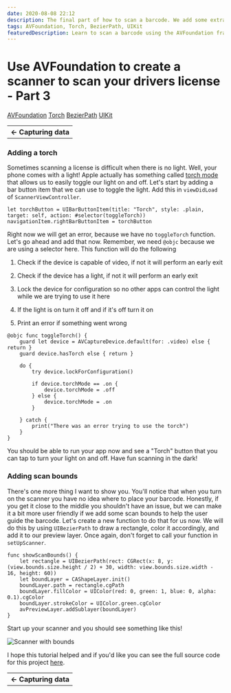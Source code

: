 ```yaml
---
date: 2020-08-08 22:12
description: The final part of how to scan a barcode. We add some extra features in this section such as a torch and scan bounds. 
tags: AVFoundation, Torch, BezierPath, UIKit
featuredDescription: Learn to scan a barcode using the AVFoundation framework to collect data!
---
```

# Use AVFoundation to create a scanner to scan your drivers license - Part 3

<div class="post-tags" markdown="1">
        <a class="post-category post-category-avfoundation" href="/tags/avfoundation">AVFoundation</a>
        <a class="post-category post-category-torch" href="/tags/torch">Torch</a>
        <a class="post-category post-category-bezierpath" href="/tags/bezierpath">BezierPath</a>
        <a class="post-category post-category-uikit" href="/tags/uikit">UIKit</a>
</div>

<table class="posts-table">
    <tr>
        <th class="th-single-left"><a href="/posts/03-scan-a-barcode-part-02" style="text-decoration: none">&larr; Capturing data</a></th>
    </tr>
</table>

### Adding a torch
Sometimes scanning a license is difficult when there is no light. Well, your phone comes with a light! Apple actually has something called [torch mode](https://developer.apple.com/documentation/avfoundation/avcapturedevice/1386035-torchmode) that allows us to easily toggle our light on and off. Let's start by adding a bar button item that we can use to toggle the light. Add this in `viewDidLoad` of `ScannerViewController`.

```
let torchButton = UIBarButtonItem(title: "Torch", style: .plain, target: self, action: #selector(toggleTorch))
navigationItem.rightBarButtonItem = torchButton
```
Right now we will get an error, because we have no `toggleTorch` function. Let's go ahead and add that now. Remember, we need `@objc` because we are using a selector here. This function will do the following

1) Check if the device is capable of video, if not it will perform an early exit

2) Check if the device has a light, if not it will perform an early exit

3) Lock the device for configuration so no other apps can control the light while we are trying to use it here

4) If the light is on turn it off and if it's off turn it on

5) Print an error if something went wrong

```
@objc func toggleTorch() {
    guard let device = AVCaptureDevice.default(for: .video) else { return }
    guard device.hasTorch else { return }
    
    do {
        try device.lockForConfiguration()
        
        if device.torchMode == .on {
            device.torchMode = .off
        } else {
            device.torchMode = .on
        }
        
    } catch {
        print("There was an error trying to use the torch")
    }
}
```
You should be able to run your app now and see a "Torch" button that you can tap to turn your light on and off. Have fun scanning in the dark!

### Adding scan bounds
There's one more thing I want to show you. You'll notice that when you turn on the scanner you have no idea where to place your barcode. Honestly, if you get it close to the middle you shouldn't have an issue, but we can make it a bit more user friendly if we add some scan bounds to help the user guide the barcode. Let's create a new function to do that for us now. We will do this by using `UIBezierPath` to draw a rectangle, color it accordingly, and add it to our preview layer. Once again, don't forget to call your function in `setUpScanner`. 

```
func showScanBounds() {
    let rectangle = UIBezierPath(rect: CGRect(x: 8, y: (view.bounds.size.height / 2) + 30, width: view.bounds.size.width - 16, height: 60))
    let boundLayer = CAShapeLayer.init()
    boundLayer.path = rectangle.cgPath
    boundLayer.fillColor = UIColor(red: 0, green: 1, blue: 0, alpha: 0.1).cgColor
    boundLayer.strokeColor = UIColor.green.cgColor
    avPreviewLayer.addSublayer(boundLayer)
}
```
Start up your scanner and you should see something like this!

<img class="post-image" src="/Images/Posts/03/03-02.png" alt="Scanner with bounds" />

I hope this tutorial helped and if you'd like you can see the full source code for this project [here](https://github.com/thomaskellough/iOS-Tutorials-UIKit-Swift/tree/master/How-To-Scan-A-Barcode).

<table class="posts-table">
    <tr>
        <th class="th-single-left"><a href="/posts/03-scan-a-barcode-part-02" style="text-decoration: none">&larr; Capturing data</a></th>
    </tr>
</table>

